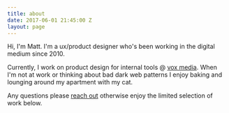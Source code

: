 ```yaml
---
title: about
date: 2017-06-01 21:45:00 Z
layout: page
---
```


Hi, I'm Matt. I'm a ux/product designer who's been working in the digital medium since 2010.

Currently, I work on product design for internal tools @ [vox media](http://www.voxmedia.com/). When I'm not at work or thinking about bad dark web patterns I enjoy baking and lounging around my apartment with my cat.

Any questions please [reach out](mailto:msullivanxi@gmail.com?Subject=Hi%20Matt) otherwise enjoy the limited selection of work below.